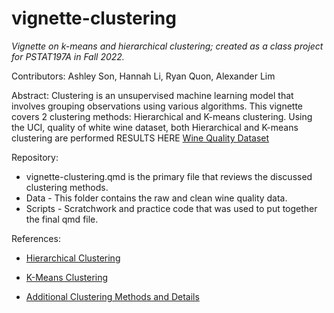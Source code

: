 # vignette-clustering

*Vignette on k-means and hierarchical clustering; created as a class project for PSTAT197A in Fall 2022.*

Contributors: Ashley Son, Hannah Li, Ryan Quon, Alexander Lim

Abstract: Clustering is an unsupervised machine learning model that involves grouping observations using various algorithms. This vignette covers 2 clustering methods: Hierarchical and K-means clustering. Using the UCI, quality of white wine dataset, both Hierarchical and K-means clustering are performed RESULTS HERE [Wine Quality Dataset](https://archive.ics.uci.edu/ml/datasets/Wine+Quality)

Repository:
- vignette-clustering.qmd is the primary file that reviews the discussed clustering methods.
-   Data - This folder contains the raw and clean wine quality data.
-   Scripts - Scratchwork and practice code that was used to put together the final qmd file.

References:

-   [Hierarchical Clustering](https://www.statology.org/hierarchical-clustering-in-r/)

-   [K-Means Clustering](https://towardsdatascience.com/understanding-k-means-clustering-in-machine-learning-6a6e67336aa1)

-   [Additional Clustering Methods and Details](https://www.freecodecamp.org/news/8-clustering-algorithms-in-machine-learning-that-all-data-scientists-should-know/)
